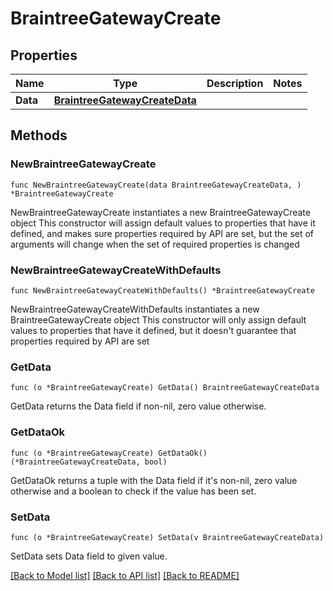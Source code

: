 # BraintreeGatewayCreate

## Properties

Name | Type | Description | Notes
------------ | ------------- | ------------- | -------------
**Data** | [**BraintreeGatewayCreateData**](BraintreeGatewayCreateData.md) |  | 

## Methods

### NewBraintreeGatewayCreate

`func NewBraintreeGatewayCreate(data BraintreeGatewayCreateData, ) *BraintreeGatewayCreate`

NewBraintreeGatewayCreate instantiates a new BraintreeGatewayCreate object
This constructor will assign default values to properties that have it defined,
and makes sure properties required by API are set, but the set of arguments
will change when the set of required properties is changed

### NewBraintreeGatewayCreateWithDefaults

`func NewBraintreeGatewayCreateWithDefaults() *BraintreeGatewayCreate`

NewBraintreeGatewayCreateWithDefaults instantiates a new BraintreeGatewayCreate object
This constructor will only assign default values to properties that have it defined,
but it doesn't guarantee that properties required by API are set

### GetData

`func (o *BraintreeGatewayCreate) GetData() BraintreeGatewayCreateData`

GetData returns the Data field if non-nil, zero value otherwise.

### GetDataOk

`func (o *BraintreeGatewayCreate) GetDataOk() (*BraintreeGatewayCreateData, bool)`

GetDataOk returns a tuple with the Data field if it's non-nil, zero value otherwise
and a boolean to check if the value has been set.

### SetData

`func (o *BraintreeGatewayCreate) SetData(v BraintreeGatewayCreateData)`

SetData sets Data field to given value.



[[Back to Model list]](../README.md#documentation-for-models) [[Back to API list]](../README.md#documentation-for-api-endpoints) [[Back to README]](../README.md)


